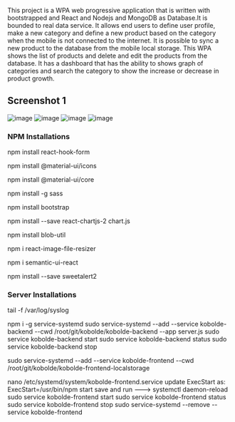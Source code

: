 This project is a WPA web progressive application that is written with bootstrapped and React and  Nodejs and  MongoDB as Database.It is bounded to real data service.
It allows end users to define user profile, make a new category and define a new product based on the category when the mobile is not connected to the internet. It is possible to sync a new product to the database from the mobile local storage. This WPA shows the list of products and delete and edit the products from the database. It has a dashboard that has the ability to shows graph of categories and  search the category to show the increase or decrease in product growth.  



## Screenshot 1
![image](https://user-images.githubusercontent.com/73483327/120782334-31383e80-c52a-11eb-94f6-279f7e5b8f86.png)
![image](https://user-images.githubusercontent.com/73483327/120782587-70668f80-c52a-11eb-9ccc-0dd6e7427eaa.png)
![image](https://user-images.githubusercontent.com/73483327/120782857-b7ed1b80-c52a-11eb-8c2e-9d2522524c22.png)
![image](https://user-images.githubusercontent.com/73483327/120782951-d4895380-c52a-11eb-982c-57538209b5c4.png)


### NPM Installations

npm install react-hook-form

npm install @material-ui/icons

npm install @material-ui/core 

npm install -g sass    

npm install bootstrap

npm install --save react-chartjs-2 chart.js

npm install blob-util

npm i react-image-file-resizer

npm i semantic-ui-react 

npm install --save sweetalert2

### Server Installations

tail -f  /var/log/syslog

npm i -g service-systemd
sudo service-systemd --add --service kobolde-backend --cwd /root/git/kobolde/kobolde-backend --app server.js
sudo service kobolde-backend start
sudo service kobolde-backend status
sudo service kobolde-backend stop


sudo service-systemd --add --service kobolde-frontend --cwd /root/git/kobolde/kobolde-frontend-localstorage

nano /etc/systemd/system/kobolde-frontend.service
update ExecStart as:
ExecStart=/usr/bin/npm start
save and run ---> systemctl daemon-reload
sudo service kobolde-frontend start
sudo service kobolde-frontend status
sudo service kobolde-frontend stop
sudo service-systemd --remove --service kobolde-frontend
